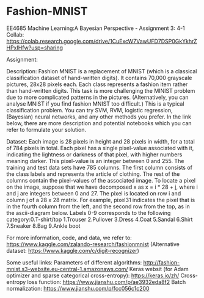# Fashion-MNIST
EE4685 Machine Learning:A Bayesian Perspective - Assignment 3: 4-1
Collab: https://colab.research.google.com/drive/1CuExcW7VawUFD7DSP0GkYkhrZHPxIHfw?usp=sharing

Assignment:

Description:
Fashion MNIST is a replacement of MNIST (which is a classical classification dataset of hand-written digits). It contains 70,000 grayscale pictures, 28x28 pixels each. Each class represents a fashion item rather than hand-written digits. This task is more challenging the MINIST problem due to more complicated patterns in the pictures. (Alternatively, you can analyse MNIST if you find fashion MNIST too difficult.) This is a typical classification problem. You can try SVM, RVM, logistic regression, (Bayesian) neural networks, and any other methods you prefer. In the link below, there are more description and potential notebooks which you can refer to formulate your solution.

Dataset:
Each image is 28 pixels in height and 28 pixels in width, for a total of 784 pixels in total. Each pixel has a single pixel-value associated with it, indicating the lightness or darkness of that pixel, with higher numbers meaning darker. This pixel-value is an integer between 0 and 255. The training and test data sets have 785 columns. The first column consists of the class labels and represents the article of clothing. The rest of the columns contain the pixel-values of the associated image.
To locate a pixel on the image, suppose that we have decomposed x as x = i * 28 + j, where i and j are integers between 0 and 27. The pixel is located on row i and column j of a 28 x 28 matrix. For example, pixel31 indicates the pixel that is in the fourth column from the left, and the second row from the top, as in the ascii-diagram below.
Labels 0-9 corresponds to the following category:0.T-shirt/top 1.Trouser 2.Pullover 3.Dress 4.Coat 5.Sandal 6.Shirt 7.Sneaker 8.Bag 9.Ankle boot

For more information, code, and data, we refer to: https://www.kaggle.com/zalando-research/fashionmnist
(Alternative dataset: https://www.kaggle.com/c/digit-recognizer)


Some useful links:
Parameters of different algorithms: http://fashion-mnist.s3-website.eu-central-1.amazonaws.com/
Keras websit (for Adam optimizer and sparse categorical cross-entropy): https://keras.io/zh/
Cross-entropy loss function: https://www.jianshu.com/p/ae3932eda8f2
Batch normalization: https://www.jianshu.com/p/fcc056c1c200
